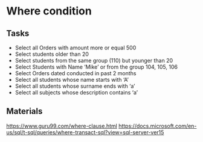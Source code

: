 # Where condition

## Tasks
-	Select all Orders with amount more or equal 500 
-	Select students older than 20
-	Select students from the same group (110) but younger than 20
-	Select Students with Name ‘Mike’ or from the group 104, 105, 106
-	Select Orders dated conducted in past 2 months
-	Select all students whose name starts with ‘A’
-	Select all students whose surname ends with ‘a’
-	Select all subjects whose description contains ‘a’

## Materials
https://www.guru99.com/where-clause.html
https://docs.microsoft.com/en-us/sql/t-sql/queries/where-transact-sql?view=sql-server-ver15
